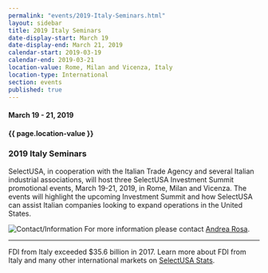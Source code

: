 ```yaml
---
permalink: "events/2019-Italy-Seminars.html"
layout: sidebar
title: 2019 Italy Seminars
date-display-start: March 19
date-display-end: March 21, 2019
calendar-start: 2019-03-19
calendar-end: 2019-03-21
location-value: Rome, Milan and Vicenza, Italy
location-type: International
section: events
published: true
---
```


#### March 19 - 21, 2019

#### {{ page.location-value }}

### 2019 Italy Seminars

SelectUSA, in cooperation with the Italian Trade Agency and several Italian industrial associations, will host three SelectUSA Investment Summit promotional events, March 19-21, 2019, in Rome, Milan and Vicenza. The events will highlight the upcoming Investment Summit and how SelectUSA can assist Italian companies looking to expand operations in the United States.

![Contact/Information](http://google.github.io/material-design-icons/action/svg/design/ic_speaker_notes_24px.svg "Contact/Information") For more information please contact [Andrea Rosa](mailto:andrea.rosa@trade.gov).

---

FDI from Italy exceeded $35.6 billion in 2017. Learn more about FDI from Italy and many other international markets on [SelectUSA Stats](https://www.selectusa.gov/selectusa-stats).
